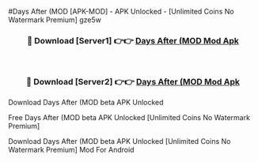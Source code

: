 #Days After (MOD [APK-MOD] - APK Unlocked - [Unlimited Coins No Watermark Premium] gze5w



<div align="center">

<h3>🔴 Download [Server1] 👉👉 <a href="https://momento.my/?title=Days_After_(MOD">Days After (MOD Mod Apk</a></h3><br>

<h3>🔴 Download [Server2] 👉👉 <a href="https://momento.my/?title=Days_After_(MOD">Days After (MOD Mod Apk</a></h3>
</div>



Download Days After (MOD beta APK Unlocked

Free Days After (MOD beta APK Unlocked [Unlimited Coins No Watermark Premium]

Download Days After (MOD beta APK Unlocked [Unlimited Coins No Watermark Premium] Mod For Android
